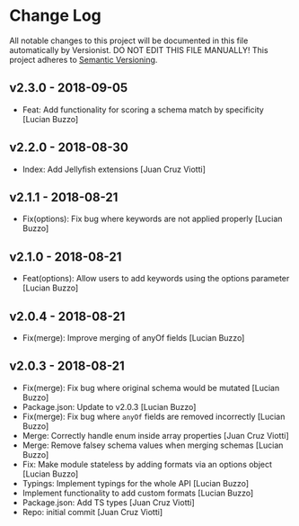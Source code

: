 # Change Log

All notable changes to this project will be documented in this file
automatically by Versionist. DO NOT EDIT THIS FILE MANUALLY!
This project adheres to [Semantic Versioning](http://semver.org/).

## v2.3.0 - 2018-09-05

* Feat: Add functionality for scoring a schema match by specificity [Lucian Buzzo]

## v2.2.0 - 2018-08-30

* Index: Add Jellyfish extensions [Juan Cruz Viotti]

## v2.1.1 - 2018-08-21

* Fix(options): Fix bug where keywords are not applied properly [Lucian Buzzo]

## v2.1.0 - 2018-08-21

* Feat(options): Allow users to add keywords using the options parameter [Lucian Buzzo]

## v2.0.4 - 2018-08-21

* Fix(merge): Improve merging of anyOf fields [Lucian Buzzo]

## v2.0.3 - 2018-08-21

* Fix(merge): Fix bug where original schema would be mutated [Lucian Buzzo]
* Package.json: Update to v2.0.3 [Lucian Buzzo]
* Fix(merge): Fix bug where `anyOf` fields are removed incorrectly [Lucian Buzzo]
* Merge: Correctly handle enum inside array properties [Juan Cruz Viotti]
* Merge: Remove falsey schema values when merging schemas [Lucian Buzzo]
* Fix: Make module stateless by adding formats via an options object [Lucian Buzzo]
* Typings: Implement typings for the whole API [Lucian Buzzo]
* Implement functionality to add custom formats [Lucian Buzzo]
* Package.json: Add TS types [Juan Cruz Viotti]
* Repo: initial commit [Juan Cruz Viotti]
